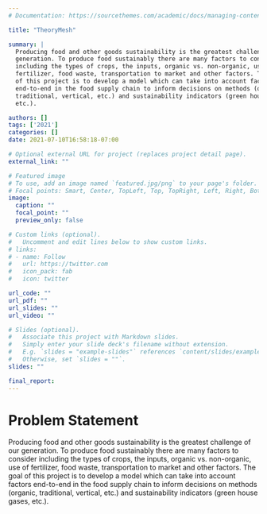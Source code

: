 ```yaml
---
# Documentation: https://sourcethemes.com/academic/docs/managing-content/

title: "TheoryMesh"

summary: |
  Producing food and other goods sustainability is the greatest challenge of our
  generation. To produce food sustainably there are many factors to consider
  including the types of crops, the inputs, organic vs. non-organic, use of
  fertilizer, food waste, transportation to market and other factors. The goal
  of this project is to develop a model which can take into account factors
  end-to-end in the food supply chain to inform decisions on methods (organic,
  traditional, vertical, etc.) and sustainability indicators (green house gases,
  etc.).

authors: []
tags: ['2021']
categories: []
date: 2021-07-10T16:58:18-07:00

# Optional external URL for project (replaces project detail page).
external_link: ""

# Featured image
# To use, add an image named `featured.jpg/png` to your page's folder.
# Focal points: Smart, Center, TopLeft, Top, TopRight, Left, Right, BottomLeft, Bottom, BottomRight.
image:
  caption: ""
  focal_point: ""
  preview_only: false

# Custom links (optional).
#   Uncomment and edit lines below to show custom links.
# links:
# - name: Follow
#   url: https://twitter.com
#   icon_pack: fab
#   icon: twitter

url_code: ""
url_pdf: ""
url_slides: ""
url_video: ""

# Slides (optional).
#   Associate this project with Markdown slides.
#   Simply enter your slide deck's filename without extension.
#   E.g. `slides = "example-slides"` references `content/slides/example-slides.md`.
#   Otherwise, set `slides = ""`.
slides: ""

final_report:
---
```

# Problem Statement

Producing food and other goods sustainability is the greatest challenge of our
generation. To produce food sustainably there are many factors to consider
including the types of crops, the inputs, organic vs. non-organic, use of
fertilizer, food waste, transportation to market and other factors. The goal of
this project is to develop a model which can take into account factors
end-to-end in the food supply chain to inform decisions on methods (organic,
traditional, vertical, etc.) and sustainability indicators (green house gases,
etc.).
